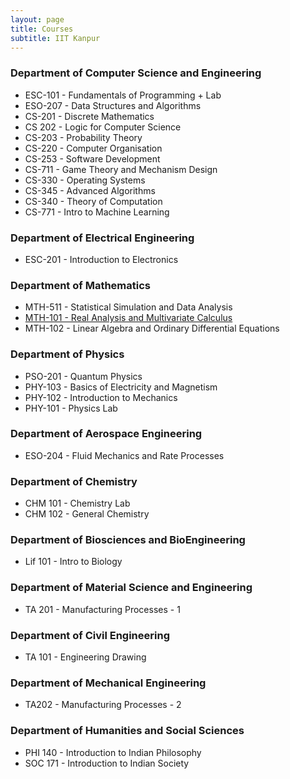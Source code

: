 ```yaml
---
layout: page
title: Courses
subtitle: IIT Kanpur
---
```


### Department of Computer Science and Engineering

* ESC-101 - Fundamentals of Programming + Lab
* ESO-207 - Data Structures and Algorithms
* CS-201 - Discrete Mathematics
* CS 202 - Logic for Computer Science
* CS-203 - Probability Theory
* CS-220 - Computer Organisation
* CS-253 - Software Development
* CS-711 - Game Theory and Mechanism Design
* CS-330 - Operating Systems
* CS-345 - Advanced Algorithms 
* CS-340 - Theory of Computation
* CS-771 - Intro to Machine Learning

### Department of Electrical Engineering

* ESC-201 - Introduction to Electronics 

### Department of Mathematics

* MTH-511 - Statistical Simulation and Data Analysis
* [MTH-101 - Real Analysis and Multivariate Calculus](https://sites.google.com/view/exploring-infinity-within/teaching/mth101a)
* MTH-102 - Linear Algebra and Ordinary Differential Equations

### Department of Physics

* PSO-201 - Quantum Physics 
* PHY-103 - Basics of Electricity and Magnetism 
* PHY-102 - Introduction to Mechanics 
* PHY-101 - Physics Lab 

### Department of Aerospace Engineering

* ESO-204 - Fluid Mechanics and Rate Processes

### Department of Chemistry
* CHM 101 - Chemistry Lab 
* CHM 102 - General Chemistry

### Department of Biosciences and BioEngineering
* Lif 101 - Intro to Biology

### Department of Material Science and Engineering
* TA 201 - Manufacturing Processes - 1

### Department of Civil Engineering
* TA 101 - Engineering Drawing

### Department of Mechanical Engineering
* TA202 - Manufacturing Processes - 2

### Department of Humanities and Social Sciences
* PHI 140 - Introduction to Indian Philosophy
* SOC 171 - Introduction to Indian Society
